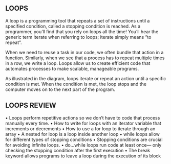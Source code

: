 ## **LOOPS**

A loop is a programming tool that repeats a set of instructions until a specified condition, called a stopping condition is reached. As a programmer, you’ll find that you rely on loops all the time! You’ll hear the generic term iterate when referring to loops; iterate simply means “to repeat”.

When we need to reuse a task in our code, we often bundle that action in a function. Similarly, when we see that a process has to repeat multiple times in a row, we write a loop. Loops allow us to create efficient code that automates processes to make scalable, manageable programs.

As illustrated in the diagram, loops iterate or repeat an action until a specific condition is met. When the condition is met, the loop stops and the computer moves on to the next part of the program.




## **LOOPS REVIEW**

• Loops perform repetitive actions so we don’t have to code that process manually every time.
• How to write for loops with an iterator variable that increments or decrements
• How to use a for loop to iterate through an array
• A nested for loop is a loop inside another loop
• while loops allow for different types of stopping conditions
• Stopping conditions are crucial for avoiding infinite loops.
• do...while loops run code at least once— only checking the stopping condition after the first execution
• The break keyword allows programs to leave a loop during the execution of its block
